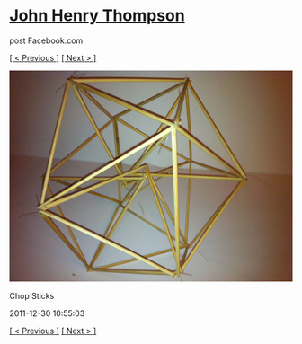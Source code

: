 # [John Henry Thompson](../README.md)
post Facebook.com

[[ < Previous ]](2011-12-30-5.md) [[ Next > ]](2011-12-30-7.md)

[![](../media/2011-12-30/Chop-Sticks-3.jpg)](../README.md)

Chop Sticks

2011-12-30 10:55:03

[[ < Previous ]](2011-12-30-5.md) [[ Next > ]](2011-12-30-7.md)